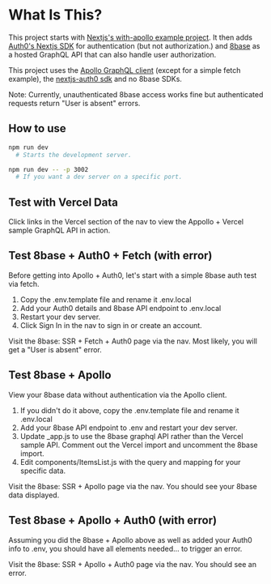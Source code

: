 # What Is This?

This project starts with [Nextjs's with-apollo example project](https://github.com/vercel/next.js/tree/canary/examples/with-apollo). It then adds [Auth0's Nextjs SDK](https://github.com/auth0/nextjs-auth0) for authentication (but not authorization.) and [8base](https://www.8base.com/) as a hosted GraphQL API that can also handle user authorization.

This project uses the [Apollo GraphQL client](https://www.apollographql.com/client/) (except for a simple fetch example), the [nextjs-auth0 sdk](https://github.com/auth0/nextjs-auth0) and no 8base SDKs.

Note: Currently, unauthenticated 8base access works fine but authenticated requests return "User is absent" errors.

## How to use

```bash
npm run dev
  # Starts the development server.

npm run dev -- -p 3002
  # If you want a dev server on a specific port.
```

## Test with Vercel Data

Click links in the Vercel section of the nav to view the Appollo + Vercel sample GraphQL API in action.

## Test 8base + Auth0 + Fetch (with error)

Before getting into Apollo + Auth0, let's start with a simple 8base auth test via fetch.

1. Copy the .env.template file and rename it .env.local
2. Add your Auth0 details and 8base API endpoint to .env.local
3. Restart your dev server.
4. Click Sign In in the nav to sign in or create an account.

Visit the 8base: SSR + Fetch + Auth0 page via the nav. Most likely, you will get a "User is absent" error.

## Test 8base + Apollo

View your 8base data without authentication via the Apollo client.

1. If you didn't do it above, copy the .env.template file and rename it .env.local
2. Add your 8base API endpoint to .env and restart your dev server.
3. Update _app.js to use the 8base graphql API rather than the Vercel sample API. Comment out the Vercel import and uncomment the 8base import.
4. Edit components/ItemsList.js with the query and mapping for your specific data.

Visit the 8base: SSR + Apollo page via the nav. You should see your 8base data displayed.

## Test 8base + Apollo + Auth0 (with error)

Assuming you did the 8base + Apollo above as well as added your Auth0 info to .env, you should have all elements needed... to trigger an error.

Visit the 8base: SSR + Apollo + Auth0 page via the nav. You should see an error.
